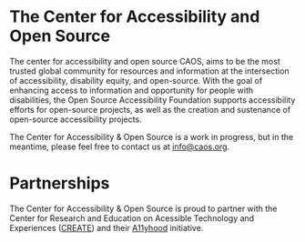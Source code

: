 # The Center for Accessibility and Open Source

The center for accessibility and open source CAOS, aims to be the most trusted global community for resources and information at the intersection of accessibility, disability equity, and open-source.
With the goal of enhancing access to information and opportunity for people with disabilities, the Open Source Accessibility Foundation supports accessibility efforts for open-source projects, as well as the creation and sustenance of open-source accessibility projects.

The Center for Accessibility & Open Source is a work in progress, but in the meantime, please feel free to contact us at info@caos.org.

# Partnerships

The Center for Accessibility & Open Source is proud to partner with the Center for Research and Education on Acessible Technology and Experiences ([CREATE](https://create.uw.edu/)) and their [A11yhood](a11yhood.org) initiative.  
